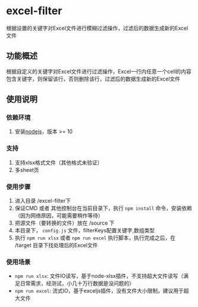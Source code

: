 # excel-filter
根据设置的关键字对Excel文件进行模糊过滤操作，过滤后的数据生成新的Excel文件


## 功能概述
根据自定义的关键字对Excel文件进行过滤操作，Excel一行内任意一个cell的内容包含关键字，则保留该行，否则删除该行，过滤后的数据生成新的Excel文件


## 使用说明

### 依赖环境

1. 安装[nodejs](https://nodejs.org/zh-cn/)，版本 >= 10

### 支持
1. 支持xlsx格式文件（其他格式未验证）
2. 多sheet页

### 使用步骤

1. 进入目录 /excel-filter下
2. 保证CMD 或者 其他控制台在当前目录下，执行  `npm install` 命令，安装依赖（因为网络原因，可能需要稍作等待）
3. 把源文件（要转换的文件）放在 /source 下
4. 本目录下， `config.js` 文件，filterKeys配置关键字,数组类型
5. 执行 `npm run xlsx` 或者 `npm run excel` 执行脚本，执行完成之后，在 /target 目录下找处理后的Excel文件


### 使用场景
 - `npm run xlsx`: 文件IO读写，基于node-xlsx插件，不支持超大文件读写（满足日常需求，经测试，小几十万行数据是没问题的）
 - `npm run excel`: 流式IO，基于exceljs插件，没有文件大小限制，建议用于超大文件